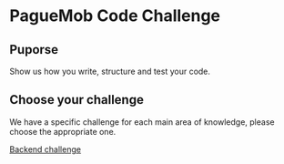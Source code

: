 # PagueMob Code Challenge 

## Puporse 

Show us how you write, structure and test your code.

## Choose your challenge

We have a specific challenge for each main area of knowledge, please choose the appropriate one.

[Backend challenge](backend.md)